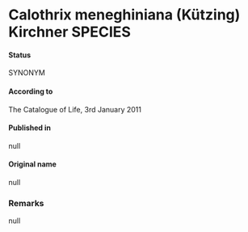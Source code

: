 # Calothrix meneghiniana (Kützing) Kirchner SPECIES

#### Status
SYNONYM

#### According to
The Catalogue of Life, 3rd January 2011

#### Published in
null

#### Original name
null

### Remarks
null
